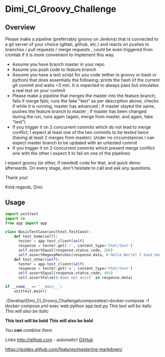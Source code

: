 #  Dimi_CI_Groovy_Challenge

## Overview
Please make a pipeline (preferrably groovy on Jenkins) that is connected to a git server of your choice (gitlab, github, etc.) and reacts on pushes to branches / pull requests / merge requests , could be even triggered from crontab if it is more convenient to implement this way.

- Assume you have branch master in your repo
- Assume you push code to feature branch
- Assume you have a test script for you code (either in groovy or bash or python) that does essentially the following: prints the hash of the current git commit and waits ~3 min. It is expected to always pass but simulates a real test on your commit
- Please make a pipeline that merges the master into the feature branch; fails if merge fails; runs the fake "test" as per description above; checks if while it is running, master has advanced ; if master stayed the same, pushes the feature branch to master ; if master has been changed during the run, runs again (again, merge from master, and again, fake "test")
- If you trigger it on 2 concurrent commits which do not lead to merge conflict, I expect at least one of the two commits to be tested twice (having at least 2 merges from master). Under no circumstances I can expect master branch to be updated with an untested commit
- If you trigger it on 2 concurrent commits which present merge conflict one with the other I expect it to fail on one of the pipelines

I expect groovy (or other, if needed) code for that, and quick demo afterwards. On every stage, don't hesitate to call and ask any questions. 

Thank you! 

Kind regards, 
Dimi

## Usage

```python
import unittest
import re
from app import app

class BasicTestCase(unittest.TestCase):
    def test_home(self):
      tester = app.test_client(self)
      response = tester.get('/', content_type='html/text')
      self.assertEqual(response.status_code, 200)
      self.assertRegexpMatches(response.data, b'Hello World! I have been seen') #Hello World! I have been seen 5 times.
    def test_other(self):
      tester = app.test_client(self)
      response = tester.get('a', content_type='html/text')
      self.assertEqual(response.status_code, 404)
      self.assertFalse(b'does not exist' in response.data)

if __name__ == '__main__':
    unittest.main()
```
  .\Develop\Dimi_CI_Groovy_Challenge\composetest>docker-compose -f docker-compose.yml exec web python app.test.py
*This text will be italic*
_This will also be italic_

**This text will be bold**
__This will also be bold__

_You **can** combine them_

Links
http://github.com - automatic!
[GitHub](http://github.com)

https://guides.github.com/features/mastering-markdown/
